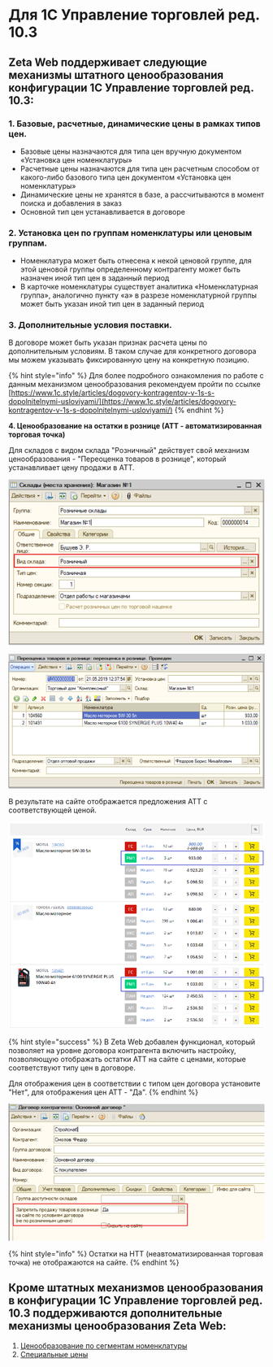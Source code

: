 # Для 1С Управление торговлей ред. 10.3

## Zeta Web поддерживает следующие механизмы штатного ценообразования конфигурации 1С Управление торговлей ред. 10.3:

### 1. Базовые, расчетные, динамические цены в рамках типов цен.

* Базовые цены назначаются для типа цен вручную документом «Установка цен номенклатуры»
* Расчетные цены назначаются для типа цен расчетным способом от какого-либо базового типа цен документом «Установка цен номенклатуры»
* Динамические цены не хранятся в базе, а рассчитываются в момент поиска и добавления в заказ
* Основной тип цен устанавливается в договоре

### 2. Установка цен по группам номенклатуры или ценовым группам.

* Номенклатура может быть отнесена к некой ценовой группе, для этой ценовой группы определенному контрагенту может быть назначен иной тип цен в заданный период
* В карточке номенклатуры существует аналитика «Номенклатурная группа», аналогично пункту «а» в разрезе номенклатурной группы может быть указан иной тип цен в заданный период

### 3. Дополнительные условия поставки.

В договоре может быть указан признак расчета цены по дополнительным условиям. В таком случае для конкретного договора мы можем указывать фиксированную цену на конкретную позицию.

{% hint style="info" %}
Для более подробного ознакомления по работе с данным механизмом ценообразования рекомендуем пройти по ссылке [https://www.1c.style/articles/dogovory-kontragentov-v-1s-s-dopolnitelnymi-usloviyami/](https://www.1c.style/articles/dogovory-kontragentov-v-1s-s-dopolnitelnymi-usloviyami/)
{% endhint %}

**4. Ценообразование на остатки в рознице \(АТТ - автоматизированная торговая точка\)**

Для складов с видом склада "Розничный" действует свой механизм ценообразования - "Переоценка товаров в рознице", который устанавливает цену продажи в АТТ.

![](../../.gitbook/assets/image%20%2895%29.png)

![](../../.gitbook/assets/image%20%28135%29.png)

В результате на сайте отображается предложения АТТ с соответствующей ценой.

![](../../.gitbook/assets/image%20%28402%29.png)

{% hint style="success" %}
В Zeta Web добавлен функционал, который позволяет на уровне договора контрагента включить настройку, позволяющую отображать остатки АТТ на сайте с ценами, которые соответствуют типу цен в договоре.

Для отображения цен в соответствии с типом цен договора установите "Нет", для отображения цен АТТ - "Да".
{% endhint %}

![](../../.gitbook/assets/image%20%2880%29.png)

{% hint style="info" %}
Остатки на НТТ \(неавтоматизированная торговая точка\) не отображаются на сайте.
{% endhint %}

## Кроме штатных механизмов ценообразования в конфигурации 1С Управление торговлей ред. 10.3 поддерживаются дополнительные механизмы ценообразования Zeta Web:

1. [Ценообразование по сегментам номенклатуры](cenoobrazovanie-po-segmentam-nomenklatury.md)
2. [Специальные цены](specialnye-ceny.md)

